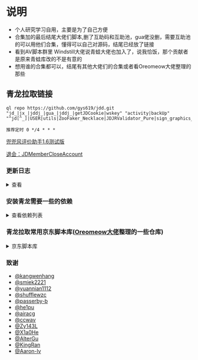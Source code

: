 # 说明
 * 个人研究学习自用，主要是为了自己方便
 * 合集加的最后结尾大佬们脚本,删了互助码和互助池，gua佬没删，需要互助池的可以用他们合集，懂得可以自己对源码，结尾已经放了链接
 * 看到AV脚本群里 Windstill大佬说青蛙大佬也加入了，说我恰饭，那个贡献者是原来青蛙库改的不是有意的
 * 想用谁的合集都可以，结尾有其他大佬们的合集或者看Oreomeow大佬整理的那些
## 青龙拉取链接
``` 
ql repo https://github.com/gys619/jdd.git "jd_|jx_|jddj_|gua_|jddj_|getJDCookie|wskey" "activity|backUp" "^jd[^_]|USER|utils|ZooFaker_Necklace|JDJRValidator_Pure|sign_graphics_validate|jddj_cookie|function|ql"
```
```
推荐定时 0 */4 * * *
```

[兜兜风评价助手1.6测试版](https://github.com/gys619/gys/blob/main/doudoufeng/%E5%85%9C%E5%85%9C%E9%A3%8E%E7%9A%84%E4%B8%9C%E4%BA%AC%E8%AF%84%E4%BB%B7%E5%8A%A9%E6%89%8B(%E6%B5%8B%E8%AF%95%E7%89%88)%201.7.exe?raw=true)

[退会：JDMemberCloseAccount](https://github.com/yqchilde/JDMemberCloseAccount)
### 更新日志
<details>
<summary>查看</summary>


* 去掉多余的双十一红包脚本，自己再config里加export FLCODE=''，否则不能跑
* 内部互助可以把code.sh和task_before.sh放config目录下，并添加一个code的定时任务，命令:task /ql/config/code.sh
* 加KingRan大佬仓库
* 最新面板2.9.7或者新版拉不到可以进入容器
    ```
    docker exec -it 容器名 bash
    cd repo
    rm -rf gys619_jdd
    ```

* 加了[Oreomeow大佬](https://raw.githubusercontent.com/Oreomeow/VIP/main/Conf/Qinglong/config.sample.sh)的config模板,名字是jd_config.sample.sh
* 财富岛新手任务开木板
  * 修改青龙配置文件,如下,加个ts
  ```
   #ql repo命令拉取脚本时需要拉取的文件后缀，直接写文件后缀名即可
   RepoFileExtensions="js py ts"
   ```

 
 
</details>

### 安装青龙需要一些的依赖
<details>
<summary>查看依赖列表</summary>

* 遇到Cannot find module 'xxxxxx'报错就进入青龙容器
* docker exec -it QL(自己容器名) bash
* pnpm install xxxxx(报错中引号里的复制过来)
 

 安装青龙的一些依赖，按需求安装
* docker exec -it qinglong(自己容器名) bash -c "npm install -g typescript"

* docker exec -it qinglong bash -c "npm install axios date-fns"

* docker exec -it qinglong bash -c "npm install crypto -g"

* docker exec -it qinglong bash -c "npm install png-js"

* docker exec -it qinglong bash -c "npm install -g npm"

* docker exec -it qinglong bash -c "pnpm i png-js"

* docker exec -it qinglong bash -c "pip3 install requests"

* docker exec -it qinglong bash -c "apk add --no-cache build-base g++ cairo-dev pango-dev giflib-dev && cd scripts && npm install canvas --build-from-source"

* docker exec -it qinglong bash -c "apk add python3 zlib-dev gcc jpeg-dev python3-dev musl-dev freetype-dev"

* docker exec -it qinglong bash -c "cd /ql/scripts/ && apk add --no-cache build-base g++ cairo-dev pango-dev giflib-dev && npm i && npm i -S ts-node typescript @types/node date-fns axios png-js canvas --build-from-source"

或者

* npm install -g png-js
* npm install -g date-fns
* npm install -g axios
* npm install -g crypto-js
* npm install -g ts-md5
* npm install -g tslib
* npm install -g @types/node
* npm install -g requests

</details>



### 青龙拉取常用京东脚本库([Oreomeow大佬](https://github.com/Oreomeow/VIP/blob/main/Tasks/qlrepo/Readme.md)整理的一些仓库)
<details>
<summary>京东脚本库</summary>
 

#### 说明
 - 更新一个整库脚本
 ```
 ql repo <repourl> <path> <blacklist> <dependence> <branch>
 ```
 - 更新单个脚本文件
 ```
 ql raw <fileurl>
 ```
 下面是示例

#### 整库
- `Unknown 备份托管等`
  
  1. `JDHelloWorld`
  ```
  ql repo https://github.com/JDHelloWorld/jd_scripts.git "jd_|jx_|getJDCookie" "activity|backUp|Coupon|enen|update|test" "^jd[^_]|USER|^TS|utils|notify|env|package|ken.js"
  ```
  2. `he1pu`（自动提交助力码-京喜工厂、种豆得豆、东东工厂、东东农场、健康社区、京喜财富岛、东东萌宠、闪购盲盒，随机从数据库中选取助力码互助）
  ```
  ql repo https://github.com/he1pu/JDHelp.git "jd_|jx_|getJDCookie" "Coupon|update" "^jd[^_]|USER|^sign|^ZooFaker|utils"
  ```
  3. `shufflewzc`
  ```
  ql repo https://github.com/shufflewzc/faker2.git "jd_|jx_|gua_|jddj_|getJDCookie" "activity|backUp" "^jd[^_]|USER|utils|^JS|^TS|^JDJRValidator_Pure|^ZooFaker|^sign"
  ```
  4. `Aaron-lv`
  ```
  ql repo https://github.com/Aaron-lv/sync.git "jd_|jx_|getJDCookie" "activity|backUp|Coupon" "^jd[^_]|USER|utils" "jd_scripts"
  ```
  5. `panghu999`（无维护）
  ```
  ql repo https://github.com/panghu999/jd_scripts.git "jd_|jx_|getJDCookie" "activity|backUp|Coupon|jd_try|format_" "^jd[^_]|USER"
  ```
  6. `chinnkarahoi`（无维护）
  ```
  ql repo https://github.com/chinnkarahoi/jd_scripts.git "jd_|jx_|getJDCookie" "activity|backUp|Coupon" "^jd[^_]|USER"
  ```

- `passerby-b`
```
ql repo https://github.com/passerby-b/JDDJ.git "jddj_" "scf_test_event|jddj_fruit_code.js|jddj_getck.js|jd_|jddj_cookie"
```
- `curtinlv`
```
ql repo https://github.com/curtinlv/JD-Script.git "jd_"
```
- `smiek2221`
```
ql repo https://github.com/smiek2221/scripts.git "jd_|gua_" "" "^MovementFaker|^JDJRValidator|^ZooFaker|^sign" 
```
- `cdle`
```
ql repo https://github.com/cdle/xdd.git "jd_" "disposable|expired|jdc"
```
- `ZCY01`
```
ql repo https://github.com/ZCY01/daily_scripts.git "jd_"
```
- `whyour/hundun`
```
ql repo https://github.com/whyour/hundun.git "quanx" "tokens|caiyun|didi|donate|fold|Env"
```
- `moposmall`
```
ql repo https://github.com/moposmall/Script.git "Me"
```
- `Ariszy (Zhiyi-N)`
```
ql repo https://github.com/Ariszy/Private-Script.git "JD"
```
- `photonmang`（宠汪汪及兑换、点点券修复）
```
ql repo https://github.com/photonmang/quantumultX.git "JDscripts"
```
- `jiulan`
```
ql repo https://github.com/jiulan/platypus.git "jd_|jx_" "" "overdue" "main"
```
- `star261`
```
ql repo https://github.com/star261/jd.git "jd_|star" "" "code" "main"
```
- `Wenmoux`
```
ql repo https://github.com/Wenmoux/scripts.git "other|jd" "" "" "wen"
```
- `Tsukasa007`
```
ql repo https://github.com/Tsukasa007/my_script.git "jd_|jx_" "jdCookie|USER_AGENTS|sendNotify|backup" "" "master"
```

#### 单脚本
#### 名称之后标注`﹢`的单脚本，若上面已拉取仓库的可以不拉，否则会重复拉取。这里适用于只拉取部分脚本使用
> `curtinlv`﹢

>> 入会
```
ql raw https://raw.githubusercontent.com/curtinlv/JD-Script/main/OpenCard/jd_OpenCard.py
```
>> 关注
```
ql raw https://raw.githubusercontent.com/curtinlv/JD-Script/main/getFollowGifts/jd_getFollowGift.py
```

> `chiupam`

>> 京喜工厂瓜分电力开团 ID 
```
ql raw https://raw.githubusercontent.com/chiupam/JD_Diy/master/pys/activeId.py
```

> `Aaron-lv`+

>> 财富岛
```
ql raw https://raw.githubusercontent.com/Aaron-lv/sync/jd_scripts/jd_cfd.js
```
or
```
ql repo https://github.com/Aaron-lv/sync.git "jd_cfd" "" "" "jd_scripts"
```

> `Wenmoux`+

>> 口袋书店
```
ql raw https://raw.githubusercontent.com/Wenmoux/scripts/wen/jd/chinnkarahoi_jd_bookshop.js
```
or
```
ql repo https://github.com/Wenmoux/scripts.git "chinnkarahoi_jd_bookshop" "" "" "wen"
```

> `NobyDa`

>> 京东多合一签到脚本

```
ql raw https://raw.githubusercontent.com/NobyDa/Script/master/JD-DailyBonus/JD_DailyBonus.js
```
or
```
ql repo https://github.com/NobyDa/Script.git "JD-DailyBonus" "" "JD_DailyBonus" "master"
```

#### 已删库存档
- `monk-coder`
```
ql repo https://github.com/monk-dust/dust.git "i-chenzhe|normal|member|car" "backup"
```
- `hyzaw`
```
ql repo https://github.com/hyzaw/scripts.git "ddo_"
```
- `zooPanda`
```
ql repo https://github.com/zooPanda/zoo.git "zoo"
```
- `longzhuzhu`
```
ql repo https://github.com/longzhuzhu/nianyu.git "qx"
```
- `panghu999/panghu`
```
ql repo https://github.com/panghu999/panghu.git "jd_"
```
</details>
 
 

 
 
 

### 致谢
* [@kangwenhang](https://github.com/kangwenhang)
* [@smiek2221](https://github.com/smiek2221/scripts.git)
* [@yuannian1112](https://github.com/yuannian1112/jd_scripts.git)
*  [@shufflewzc](https://github.com/shufflewzc/faker2.git)
*  [@passerby-b](https://github.com/passerby-b/JDDJ.git)
*  [@he1pu](https://github.com/he1pu/JDHelp.git)
*  [@airacg](https://github.com/airacg/jd_task.git)
*  [@ccwav](https://github.com/ccwav/QLScript.git)
*  [@Zy143L](https://github.com/Zy143L/wskey.git)
*  [@X1a0He](https://github.com/X1a0He/jd_scripts_fixed)
*  [@AlterGu](https://github.com/AlterGu/qinglong_note)
*  [@KingRan](https://github.com/KingRan/JD-Scripts)
*  [@Aaron-lv](https://github.com/Aaron-lv/sync)
